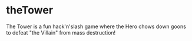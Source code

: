 # theTower
The Tower is a fun hack'n'slash game where the Hero chows down goons to defeat "the Villain" from mass destruction!
